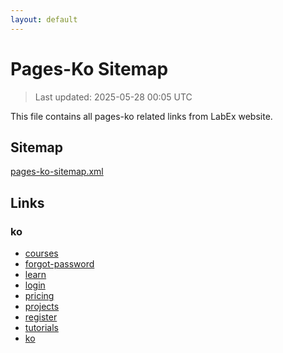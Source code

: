 ```yaml
---
layout: default
---
```


# Pages-Ko Sitemap

> Last updated: 2025-05-28 00:05 UTC

This file contains all pages-ko related links from LabEx website.

## Sitemap

[pages-ko-sitemap.xml](https://labex.io/pages-ko-sitemap.xml)

## Links


### ko

- [courses](https://labex.io/ko/courses)
- [forgot-password](https://labex.io/ko/forgot-password)
- [learn](https://labex.io/ko/learn)
- [login](https://labex.io/ko/login)
- [pricing](https://labex.io/ko/pricing)
- [projects](https://labex.io/ko/projects)
- [register](https://labex.io/ko/register)
- [tutorials](https://labex.io/ko/tutorials)
- [ko](https://labex.io/ko)
